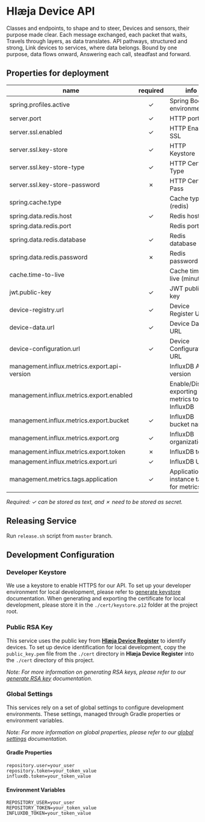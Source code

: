 # Hlæja Device API

Classes and endpoints, to shape and to steer, Devices and sensors, their purpose made clear. Each message exchanged, each packet that waits, Travels through layers, as data translates. API pathways, structured and strong, Link devices to services, where data belongs. Bound by one purpose, data flows onward, Answering each call, steadfast and forward.

## Properties for deployment

| name                                         | required | info                                         |
|----------------------------------------------|:--------:|----------------------------------------------|
| spring.profiles.active                       | &check;  | Spring Boot environment                      |
| server.port                                  | &check;  | HTTP port                                    |
| server.ssl.enabled                           | &check;  | HTTP Enable SSL                              |
| server.ssl.key-store                         | &check;  | HTTP Keystore                                |
| server.ssl.key-store-type                    | &check;  | HTTP Cert Type                               |
| server.ssl.key-store-password                | &cross;  | HTTP Cert Pass                               |
| spring.cache.type                            |          | Cache type (redis)                           |
| spring.data.redis.host                       | &check;  | Redis host                                   |
| spring.data.redis.port                       |          | Redis port                                   |
| spring.data.redis.database                   | &check;  | Redis database                               |
| spring.data.redis.password                   | &cross;  | Redis password                               |
| cache.time-to-live                           |          | Cache time to live (minutes)                 |
| jwt.public-key                               | &check;  | JWT public key                               |
| device-registry.url                          | &check;  | Device Register URL                          |
| device-data.url                              | &check;  | Device Data URL                              |
| device-configuration.url                     | &check;  | Device Configuration URL                     |
| management.influx.metrics.export.api-version |          | InfluxDB API version                         |
| management.influx.metrics.export.enabled     |          | Enable/Disable exporting metrics to InfluxDB |
| management.influx.metrics.export.bucket      | &check;  | InfluxDB bucket name                         |
| management.influx.metrics.export.org         | &check;  | InfluxDB organization                        |
| management.influx.metrics.export.token       | &cross;  | InfluxDB token                               |
| management.influx.metrics.export.uri         | &check;  | InfluxDB URL                                 |
| management.metrics.tags.application          | &check;  | Application instance tag for metrics         |

*Required: &check; can be stored as text, and &cross; need to be stored as secret.*

## Releasing Service

Run `release.sh` script from `master` branch.

## Development Configuration

### Developer Keystore

We use a keystore to enable HTTPS for our API. To set up your developer environment for local development, please refer to [generate keystore](https://github.com/swordsteel/hlaeja-development/blob/master/doc/keystore.md) documentation. When generating and exporting the certificate for local development, please store it in the `./cert/keystore.p12` folder at the project root.

### Public RSA Key

This service uses the public key from **[Hlæja Device Register](https://github.com/swordsteel/hlaeja-device-registry)** to identify devices. To set up device identification for local development, copy the `public_key.pem` file from the `./cert` directory in **Hlæja Device Register** into the `./cert` directory of this project.

*Note: For more information on generating RSA keys, please refer to our [generate RSA key](https://github.com/swordsteel/hlaeja-development/blob/master/doc/rsa_key.md) documentation.*

### Global Settings

This services rely on a set of global settings to configure development environments. These settings, managed through Gradle properties or environment variables.

*Note: For more information on global properties, please refer to our [global settings](https://github.com/swordsteel/hlaeja-development/blob/master/doc/global_settings.md) documentation.*

#### Gradle Properties

```properties
repository.user=your_user
repository.token=your_token_value
influxdb.token=your_token_value
```

#### Environment Variables

```properties
REPOSITORY_USER=your_user
REPOSITORY_TOKEN=your_token_value
INFLUXDB_TOKEN=your_token_value
```
